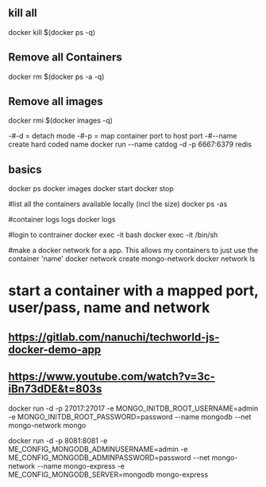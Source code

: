 ## kill all
docker kill $(docker ps -q)

## Remove all Containers
docker rm $(docker ps -a -q)

## Remove all images
docker rmi $(docker images -q)

-#-d = detach mode
-#-p = map container port to host port
-#--name create hard coded name
docker run --name catdog -d -p 6667:6379 redis

## basics
docker ps
docker images
docker start <contID>
docker stop <contID>


#list all the containers available locally  (incl the size)
docker ps -as

#container logs logs
docker logs <contID>
  
#login to contrainer 
docker exec -it <contID> bash
docker exec -it <contID> /bin/sh
  
#make a docker network for a app.  This allows my containers to just use the container 'name'
docker network create mongo-network 
docker network ls

#  start a container with a mapped port,  user/pass, name and network 
## https://gitlab.com/nanuchi/techworld-js-docker-demo-app
## https://www.youtube.com/watch?v=3c-iBn73dDE&t=803s
docker run -d -p 27017:27017 -e MONGO_INITDB_ROOT_USERNAME=admin -e MONGO_INITDB_ROOT_PASSWORD=password --name mongodb --net mongo-network mongo    
  
docker run -d -p 8081:8081 -e ME_CONFIG_MONGODB_ADMINUSERNAME=admin -e ME_CONFIG_MONGODB_ADMINPASSWORD=password --net mongo-network --name mongo-express -e ME_CONFIG_MONGODB_SERVER=mongodb mongo-express   
  
  
  
  

  
  
  
  
  
  

  
